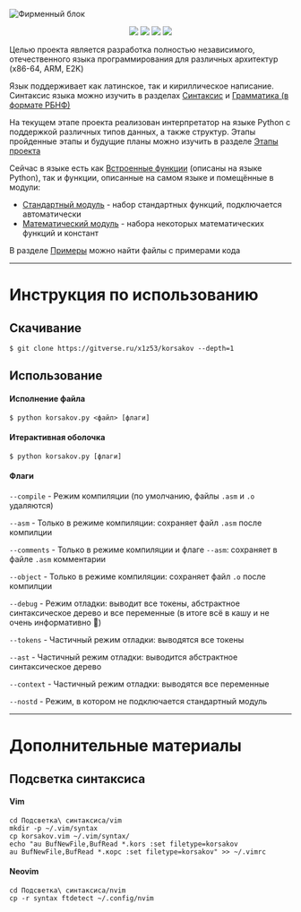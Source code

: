 ![Фирменный блок](<https://gitverse.ru/api/repos/rus.yaz/mediakit/raw/branch/master/Корсаков%20(блок)/Корсаков%20(блок,%20скруглённый%20прямоугольник)/Корсаков%20(блок,%20скруглённый%20прямоугольник).svg>)

<p align="center">
    <a><img src="https://badgen.net/badge/Текущая%20версия/v0.5.6.1/green" /></a>
    <a><img src="https://badgen.net/badge/Компилятор/В%20разработке/red" /></a>
    <a><img src="https://badgen.net/badge/Интерпретатор/Python/yellow" /></a>
    <a><img src="https://badgen.net/badge/Архитектуры/x86-64/green" /></a>
</p>

Целью проекта является разработка полностью независимого, отечественного языка программирования для различных архитектур (x86-64, ARM, E2K)

Язык поддерживает как латинское, так и кириллическое написание. Синтаксис языка можно изучить в разделах [Синтаксис](./Документация/Синтаксис.md) и [Грамматика (в формате РБНФ)](./Документация/Грамматика.md)

На текущем этапе проекта реализован интерпретатор на языке Python с поддержкой различных типов данных, а также структур. Этапы пройденные этапы и будущие планы можно изучить в разделе [Этапы проекта](./Документация/Этапы%20проекта.md)

Сейчас в языке есть как [Встроенные функции](./Документация/Встроенные%20функции.md) (описаны на языке Python), так и функции, описанные на самом языке и помещённые в модули:

- [Стандартный модуль](./Документация/Стандартный%20модуль.md) - набор стандартных функций, подключается автоматически
- [Математический модуль](./Документация/Математический%20модуль.md) - набора некоторых математических функций и констант

В разделе [Примеры](./Примеры) можно найти файлы с примерами кода

---

# Инструкция по использованию

## Скачивание

```console
$ git clone https://gitverse.ru/x1z53/korsakov --depth=1
```

## Использование

#### Исполнение файла

```console
$ python korsakov.py <файл> [флаги]
```

#### Итерактивная оболочка

```console
$ python korsakov.py [флаги]
```

#### Флаги

`--compile` - Режим компиляции (по умолчанию, файлы `.asm` и `.o` удаляются)

`--asm` - Только в режиме компиляции: сохраняет файл `.asm` после компилции

`--comments` - Только в режиме компиляции и флаге `--asm`: сохраняет в файле `.asm` комментарии

`--object` - Только в режиме компиляции: сохраняет файл `.o` после компилции

`--debug` - Режим отладки: выводит все токены, абстрактное синтаксическое дерево и все переменные (в итоге всё в кашу и не очень информативно 🙂)

`--tokens` - Частичный режим отладки: выводятся все токены

`--ast` - Частичный режим отладки: выводится абстрактное синтаксическое дерево

`--context` - Частичный режим отладки: выводятся все переменные

`--nostd` - Режим, в котором не подключается стандартный модуль

---

# Дополнительные материалы

## Подсветка синтаксиса

#### Vim

```shell
cd Подсветка\ синтаксиса/vim
mkdir -p ~/.vim/syntax
cp korsakov.vim ~/.vim/syntax/
echo "au BufNewFile,BufRead *.kors :set filetype=korsakov
au BufNewFile,BufRead *.корс :set filetype=korsakov" >> ~/.vimrc
```

#### Neovim

```shell
cd Подсветка\ синтаксиса/nvim
cp -r syntax ftdetect ~/.config/nvim
```
